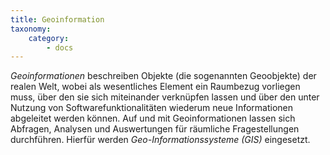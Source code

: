 ```yaml
---
title: Geoinformation
taxonomy:
    category:
        - docs
---
```

*Geoinformationen* beschreiben Objekte (die sogenannten Geoobjekte) der realen Welt, wobei als wesentliches Element ein Raumbezug vorliegen muss, über den sie sich miteinander verknüpfen lassen und über den unter Nutzung von Softwarefunktionalitäten wiederum neue Informationen abgeleitet werden können. Auf und mit Geoinformationen lassen sich Abfragen, Analysen und Auswertungen für räumliche Fragestellungen durchführen. Hierfür werden *Geo-Informationssysteme (GIS)* eingesetzt.
